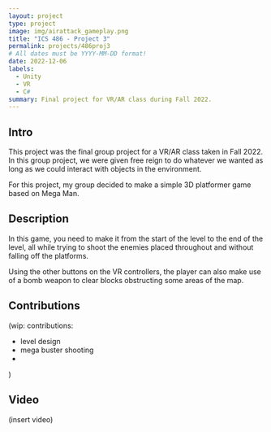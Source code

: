```yaml
---
layout: project
type: project
image: img/airattack_gameplay.png
title: "ICS 486 - Project 3"
permalink: projects/486proj3
# All dates must be YYYY-MM-DD format!
date: 2022-12-06
labels:
  - Unity
  - VR
  - C#
summary: Final project for VR/AR class during Fall 2022.
---
```


## Intro

This project was the final group project for a VR/AR class taken in Fall 2022. In this group project, we were given free reign to do whatever we wanted as long as we could interact with objects in the environment.

For this project, my group decided to make a simple 3D platformer game based on Mega Man.

## Description

In this game, you need to make it from the start of the level to the end of the level, all while trying to shoot the enemies placed throughout and without falling off the platforms.

Using the other buttons on the VR controllers, the player can also make use of a bomb weapon to clear blocks obstructing some areas of the map.

## Contributions

(wip:
contributions:

- level design
- mega buster shooting
- 
)

## Video

(insert video)

